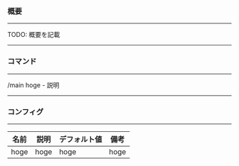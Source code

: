 ### 概要

---

TODO: 概要を記載

---

### コマンド

---

/main hoge - 説明

---

### コンフィグ

---

| 名前 | 説明 | デフォルト値 | 備考 |
| ---- | ---- | ---- | ---- |
| hoge | hoge | hoge | hoge |